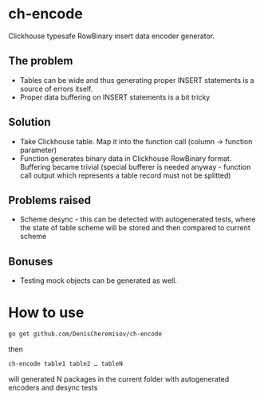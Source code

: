 # ch-encode
Clickhouse typesafe RowBinary insert data encoder generator.

## The problem
* Tables can be wide and thus generating proper INSERT statements is a source of errors itself.
* Proper data buffering on INSERT statements is a bit tricky

## Solution
* Take Clickhouse table. Map it into the function call (column → function parameter)
* Function generates binary data in Clickhouse RowBinary format. Buffering became trivial (special bufferer is needed anyway - 
function call output which represents a table record must not be splitted)

## Problems raised
* Scheme desync - this can be detected with autogenerated tests, where the state of table scheme will be stored and then compared to current scheme

## Bonuses
* Testing mock objects can be generated as well.


# How to use
```bash
go get github.com/DenisCheremisov/ch-encode
```
then
```bash
ch-encode table1 table2 … tableN
```
will generated N packages in the current folder with autogenerated encoders and desync tests

